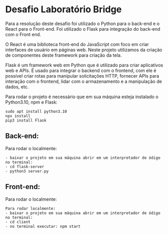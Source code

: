 # Desafio Laboratório Bridge

Para a resolução deste desafio foi utilizado o Python para o back-end e o React para o Front-end. Foi utilizado o Flask para integração do back-end com o Front end.  

O React é uma biblioteca front-end do JavaScript com foco em criar interfaces de usuário em páginas web. Neste projeto utilizamos da criação de componentes deste framework para criação da tela.

Flask é um framework web em Python que é utilizado para criar aplicativos web e APIs. É usado para integrar o backend com o frontend, com ele é possível criar rotas para manipular solicitações HTTP, fornecer APIs para interação com o frontend, lidar com o armazenamento e a manipulação de dados, etc.  

Para rodar o projeto é necessário que em sua máquina esteja instalado o Python3.10, npm e Flask:
```
sudo apt install python3.10
npx install 
pip3 install Flask
```

## Back-end:

Para rodar o localmente:
```
- baixar o projeto em sua máquina abrir em um interpretador de ódigo
no terminal:
- cd flask-server
- python3 server.py
```

## Front-end:

Para rodar o localmente:
```
Para rodar localmente:
- baixar o projeto em sua máquina abrir em um interpretador de ódigo
no terminal:
- cd client
- no terminal executar: npm start
```

